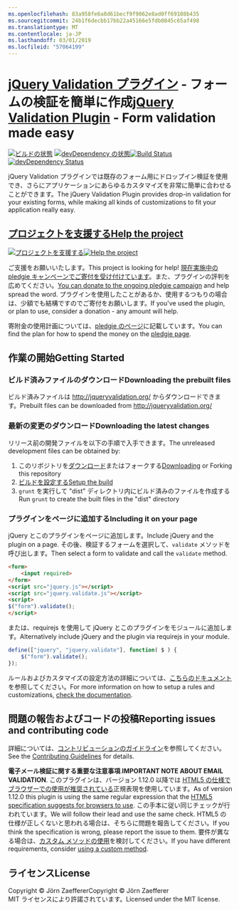 ```yaml
---
ms.openlocfilehash: 83a958fe6a8d61becf9f9062e8ad0ff69108b435
ms.sourcegitcommit: 24b1f6decbb17bb22a45166e5fdb0845c65af498
ms.translationtype: MT
ms.contentlocale: ja-JP
ms.lasthandoff: 03/01/2019
ms.locfileid: "57064199"
---
```

<a name="jquery-validation-pluginhttpjqueryvalidationorg---form-validation-made-easy"></a><span data-ttu-id="9258d-101">[jQuery Validation プラグイン](http://jqueryvalidation.org/) - フォームの検証を簡単に作成</span><span class="sxs-lookup"><span data-stu-id="9258d-101">[jQuery Validation Plugin](http://jqueryvalidation.org/) - Form validation made easy</span></span>
================================

<span data-ttu-id="9258d-102">[![ビルドの状態](https://secure.travis-ci.org/jzaefferer/jquery-validation.png)](http://travis-ci.org/jzaefferer/jquery-validation)
[![devDependency の状態](https://david-dm.org/jzaefferer/jquery-validation/dev-status.png?theme=shields.io)](https://david-dm.org/jzaefferer/jquery-validation#info=devDependencies)</span><span class="sxs-lookup"><span data-stu-id="9258d-102">[![Build Status](https://secure.travis-ci.org/jzaefferer/jquery-validation.png)](http://travis-ci.org/jzaefferer/jquery-validation)
[![devDependency Status](https://david-dm.org/jzaefferer/jquery-validation/dev-status.png?theme=shields.io)](https://david-dm.org/jzaefferer/jquery-validation#info=devDependencies)</span></span>

<span data-ttu-id="9258d-103">jQuery Validation プラグインでは既存のフォーム用にドロップイン検証を使用でき、さらにアプリケーションにあらゆるカスタマイズを非常に簡単に合わせることができます。</span><span class="sxs-lookup"><span data-stu-id="9258d-103">The jQuery Validation Plugin provides drop-in validation for your existing forms, while making all kinds of customizations to fit your application really easy.</span></span>

## <a name="help-the-projecthttppledgiecomcampaigns18159"></a>[<span data-ttu-id="9258d-104">プロジェクトを支援する</span><span class="sxs-lookup"><span data-stu-id="9258d-104">Help the project</span></span>](http://pledgie.com/campaigns/18159)

<span data-ttu-id="9258d-105">[![プロジェクトを支援する](http://www.pledgie.com/campaigns/18159.png?skin_name=chrome)](http://pledgie.com/campaigns/18159)</span><span class="sxs-lookup"><span data-stu-id="9258d-105">[![Help the project](http://www.pledgie.com/campaigns/18159.png?skin_name=chrome)](http://pledgie.com/campaigns/18159)</span></span>

<span data-ttu-id="9258d-106">ご支援をお願いいたします。</span><span class="sxs-lookup"><span data-stu-id="9258d-106">This project is looking for help!</span></span> <span data-ttu-id="9258d-107">[現在実施中の pledgie キャンペーンでご寄付を受け付けています](http://pledgie.com/campaigns/18159)。また、プラグインの評判を広めてください。</span><span class="sxs-lookup"><span data-stu-id="9258d-107">[You can donate to the ongoing pledgie campaign](http://pledgie.com/campaigns/18159) and help spread the word.</span></span> <span data-ttu-id="9258d-108">プラグインを使用したことがあるか、使用するつもりの場合は、少額でも結構ですのでご寄付をお願いします。</span><span class="sxs-lookup"><span data-stu-id="9258d-108">If you've used the plugin, or plan to use, consider a donation - any amount will help.</span></span>

<span data-ttu-id="9258d-109">寄附金の使用計画については、[pledgie のページ](http://pledgie.com/campaigns/18159)に記載しています。</span><span class="sxs-lookup"><span data-stu-id="9258d-109">You can find the plan for how to spend the money on the [pledgie page](http://pledgie.com/campaigns/18159).</span></span>

## <a name="getting-started"></a><span data-ttu-id="9258d-110">作業の開始</span><span class="sxs-lookup"><span data-stu-id="9258d-110">Getting Started</span></span>

### <a name="downloading-the-prebuilt-files"></a><span data-ttu-id="9258d-111">ビルド済みファイルのダウンロード</span><span class="sxs-lookup"><span data-stu-id="9258d-111">Downloading the prebuilt files</span></span>

<span data-ttu-id="9258d-112">ビルド済みファイルは http://jqueryvalidation.org/ からダウンロードできます。</span><span class="sxs-lookup"><span data-stu-id="9258d-112">Prebuilt files can be downloaded from http://jqueryvalidation.org/</span></span>

### <a name="downloading-the-latest-changes"></a><span data-ttu-id="9258d-113">最新の変更のダウンロード</span><span class="sxs-lookup"><span data-stu-id="9258d-113">Downloading the latest changes</span></span>

<span data-ttu-id="9258d-114">リリース前の開発ファイルを以下の手順で入手できます。</span><span class="sxs-lookup"><span data-stu-id="9258d-114">The unreleased development files can be obtained by:</span></span>

 1. <span data-ttu-id="9258d-115">このリポジトリを[ダウンロード](https://github.com/jzaefferer/jquery-validation/archive/master.zip)またはフォークする</span><span class="sxs-lookup"><span data-stu-id="9258d-115">[Downloading](https://github.com/jzaefferer/jquery-validation/archive/master.zip) or Forking this repository</span></span>
 2. [<span data-ttu-id="9258d-116">ビルドを設定する</span><span class="sxs-lookup"><span data-stu-id="9258d-116">Setup the build</span></span>](CONTRIBUTING.md#build-setup)
 3. <span data-ttu-id="9258d-117">`grunt` を実行して "dist" ディレクトリ内にビルド済みのファイルを作成する</span><span class="sxs-lookup"><span data-stu-id="9258d-117">Run `grunt` to create the built files in the "dist" directory</span></span>

### <a name="including-it-on-your-page"></a><span data-ttu-id="9258d-118">プラグインをページに追加する</span><span class="sxs-lookup"><span data-stu-id="9258d-118">Including it on your page</span></span>

<span data-ttu-id="9258d-119">jQuery とこのプラグインをページに追加します。</span><span class="sxs-lookup"><span data-stu-id="9258d-119">Include jQuery and the plugin on a page.</span></span> <span data-ttu-id="9258d-120">その後、検証するフォームを選択して、`validate` メソッドを呼び出します。</span><span class="sxs-lookup"><span data-stu-id="9258d-120">Then select a form to validate and call the `validate` method.</span></span>

```html
<form>
    <input required>
</form>
<script src="jquery.js"></script>
<script src="jquery.validate.js"></script>
<script>
$("form").validate();
</script>
```

<span data-ttu-id="9258d-121">または、requirejs を使用して jQuery とこのプラグインをモジュールに追加します。</span><span class="sxs-lookup"><span data-stu-id="9258d-121">Alternatively include jQuery and the plugin via requirejs in your module.</span></span>

```js
define(["jquery", "jquery.validate"], function( $ ) {
    $("form").validate();
});
```

<span data-ttu-id="9258d-122">ルールおよびカスタマイズの設定方法の詳細については、[こちらのドキュメント](http://jqueryvalidation.org/documentation/)を参照してください。</span><span class="sxs-lookup"><span data-stu-id="9258d-122">For more information on how to setup a rules and customizations, [check the documentation](http://jqueryvalidation.org/documentation/).</span></span>

## <a name="reporting-issues-and-contributing-code"></a><span data-ttu-id="9258d-123">問題の報告およびコードの投稿</span><span class="sxs-lookup"><span data-stu-id="9258d-123">Reporting issues and contributing code</span></span>

<span data-ttu-id="9258d-124">詳細については、[コントリビューションのガイドライン](CONTRIBUTING.md)を参照してください。</span><span class="sxs-lookup"><span data-stu-id="9258d-124">See the [Contributing Guidelines](CONTRIBUTING.md) for details.</span></span>

<span data-ttu-id="9258d-125">**電子メール検証に関する重要な注意事項**.</span><span class="sxs-lookup"><span data-stu-id="9258d-125">**IMPORTANT NOTE ABOUT EMAIL VALIDATION**.</span></span> <span data-ttu-id="9258d-126">このプラグインは、バージョン 1.12.0 以降では [HTML5 の仕様でブラウザーでの使用が推奨されている](https://html.spec.whatwg.org/multipage/forms.html#valid-e-mail-address)正規表現を使用しています。</span><span class="sxs-lookup"><span data-stu-id="9258d-126">As of version 1.12.0 this plugin is using the same regular expression that the [HTML5 specification suggests for browsers to use](https://html.spec.whatwg.org/multipage/forms.html#valid-e-mail-address).</span></span> <span data-ttu-id="9258d-127">この手本に従い同じチェックが行われています。</span><span class="sxs-lookup"><span data-stu-id="9258d-127">We will follow their lead and use the same check.</span></span> <span data-ttu-id="9258d-128">HTML5 の仕様が正しくないと思われる場合は、そちらに問題を報告してください。</span><span class="sxs-lookup"><span data-stu-id="9258d-128">If you think the specification is wrong, please report the issue to them.</span></span> <span data-ttu-id="9258d-129">要件が異なる場合は、[カスタム メソッドの使用](http://jqueryvalidation.org/jQuery.validator.addMethod/)を検討してください。</span><span class="sxs-lookup"><span data-stu-id="9258d-129">If you have different requirements, consider [using a custom method](http://jqueryvalidation.org/jQuery.validator.addMethod/).</span></span>

## <a name="license"></a><span data-ttu-id="9258d-130">ライセンス</span><span class="sxs-lookup"><span data-stu-id="9258d-130">License</span></span>
<span data-ttu-id="9258d-131">Copyright &copy; Jörn Zaefferer</span><span class="sxs-lookup"><span data-stu-id="9258d-131">Copyright &copy; Jörn Zaefferer</span></span><br>
<span data-ttu-id="9258d-132">MIT ライセンスにより許諾されています。</span><span class="sxs-lookup"><span data-stu-id="9258d-132">Licensed under the MIT license.</span></span>
